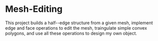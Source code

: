 # Mesh-Editing
This project builds a half--edge structure from a given mesh, implement edge and face operations to edit the mesh, traingulate simple convex polygons, and use all these operations to design my own object.
